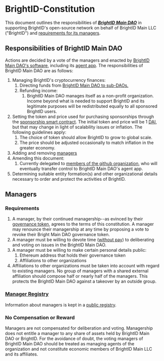 # BrightID-Constitution
This document outlines the responsibilities of ***[BrightID Main DAO](https://mainnet.aragon.org/#/brightid)*** in supporting BrightID's open-source network on behalf of BrightID Main LLC ("BrightID") and [requirements for its managers](#requirements).

## Responsibilities of BrightID Main DAO
Actions are decided by a vote of the managers and enacted by [BrightID Main DAO's software](https://mainnet.aragon.org/#/brightid), including its [agent app](https://mainnet.aragon.org/#/brightid/apps/). The responsibilities of BrightID Main DAO are as follows:

1. Managing BrightID's cryptocurrency finances:
    1. Directing funds from [BrightID Main DAO to sub-DAOs.](https://docs.google.com/document/d/1F8rrUcrAIsKEVmxvfx8sLf2JyqAmtoAmfssDwZ0b2TM/edit?usp=sharing)
    1. Refunding income:
        1. BrightID Main DAO manages itself as a non-profit organization. Income beyond what is needed to support BrightID and its legitimate purposes will be redistributed equally to all sponsored BrightID users. 
1. Setting the token and price used for purchasing sponsorships through the [sponsorship smart contract](https://github.com/BrightID/Sponsorship-Subscriptions-SmartContracts). The initial token and price will be 1 [DAI](https://makerdao.com/en/), but that may change in light of scalability issues or inflation. The following guidelines apply:
    1. The choice of token should allow BrightID to grow to global scale.
    1. The price should be adjusted occasionally to match inflation in the greater economy.
1. Adding and removing [managers](#membership)
1. Amending this document:
    1. Currently delegated to [members of the github organization](https://github.com/orgs/BrightID/people), who will eventually transfer control to BrightID Main DAO's agent app.
1. Determining suitable entity formation(s) and other organizational details necessary to order and protect the activities of BrightID.

## Managers
### Requirements
1. A manager, by their continued managership--as evinced by their [governance token](https://mainnet.aragon.org/#/brightid/0x983dd5e5ce0f33774f49666e00d6a820ff8d8a07/), agrees to the terms of this constitution. A manager may renounce their managership at any time by proposing a vote to revoke their Bright Main DAO governance token.
1. A manager must be willing to devote time ([without pay](#no-compensation-or-reward)) to deliberating and voting on issues in the BrightID Main DAO.
1. A manager must be willing to make certain personal details public:
    1. Ethereum address that holds their governance token
    1. Affiliations to other organizations
1. Affiliations to other organizations must be taken into account with regard to existing managers. No group of managers with a shared external affiliation should compose half or nearly half of the managers. This protects the BrightID Main DAO against a takeover by an outside group.
### [Manager Registry](https://docs.google.com/spreadsheets/d/1z75VFvDPQK5oFmqpQ8vE_KUkHUSKdobNCchQR-gtPec/edit?usp=sharing)
Information about managers is kept in a [public registry](https://docs.google.com/spreadsheets/d/1z75VFvDPQK5oFmqpQ8vE_KUkHUSKdobNCchQR-gtPec/edit?usp=sharing). 
### No Compensation or Reward
Managers are not compensated for deliberation and voting. Managership does not entitle a manager to any share of assets held by BrightID Main DAO or BrightID. For the avoidance of doubt, the voting managers of BrightID Main DAO should be treated as managing agents of the organization and not constitute economic members of BrightID Main LLC and its affiliates.
